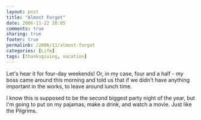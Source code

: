 ```yaml
---
layout: post
title: "Almost Forgot"
date: 2006-11-22 20:05
comments: true
sharing: true
footer: true
permalink: /2006/11/almost-forgot
categories: [Life]
tags: [thanksgiving, vacation]
---
```

Let's hear it for four-day weekends!  Or, in my case, four and a half - my boss came around this morning and told us that if we didn't have anything important in the works, to leave around lunch time.

I know this is supposed to be the second biggest party night of the year, but I'm going to put on my pajamas, make a drink, and watch a movie.  Just like the Pilgrims.
